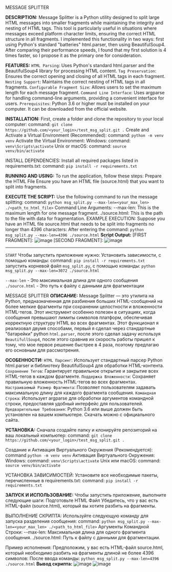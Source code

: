 MESSAGE SPLITTER

**DESCRIPTION:**
  Message Splitter is a Python utility designed to split large HTML messages into smaller fragments while maintaining the integrity and nesting of HTML tags. 
  This tool is particularly useful in situations where messages exceed platform character limits, ensuring the correct HTML structure in all fragments. 
  I implemented this functionality in two ways: first using Python's standard "batteries" html.parser, then using BeautifulSoup4. 
  After comparing their performance speeds, I found that my first solution is 4 times faster, so I propose it as the primary one for consideration.

**FEATURES:**
  `HTML Parsing`: Uses Python's standard html.parser and the BeautifulSoup4 library for processing HTML content.
  `Tag Preservation`: Ensures the correct opening and closing of all HTML tags in each fragment.
  `Nesting Support`: Maintains the correct nesting of HTML tags in all fragments.
  `Configurable Fragment Size`: Allows users to set the maximum length for each message fragment.
  `Command Line Interface`: Uses argparse for handling command-line arguments, providing a convenient interface for users.
  `Prerequisites`: Python 3.6 or higher must be installed on your computer. It can be downloaded from the official website.

**INSTALLATION:**
  First, create a folder and clone the repository to your local computer:
    command: `git clone https://github.com/<your_login>/test_msg_split.git .`
  Create and Activate a Virtual Environment (Recommended):
    command: `python -m venv venv`
  Activate the Virtual Environment:
    Windows:
      command: `venv\Scripts\activate`
    Unix or macOS:
      command: `source venv/bin/activate`
      
INSTALL DEPENDENCIES:
  Install all required packages listed in requirements.txt:
    command: `pip install -r requirements.txt`

**RUNNING AND USING:**
  To run the application, follow these steps:
    Prepare the HTML File
    Ensure you have an HTML file (source.html) that you want to split into fragments.

**EXECUTE THE SCRIPT:**
  Use the following command to run the message splitting:
    command: `python msg_split.py --max-len=<your_max_len> ./<path_to_html_file>`
  Command Line Arguments:
    --max-len: This is the maximum length for one message fragment.
    ./source.html: This is the path to the file with data for fragmentation.
EXAMPLE EXECUTION:
  Suppose you have an HTML file source.html that needs to be split into fragments no longer than 4396 characters:
  After entering the command: `python msg_split.py --max-len=4396 ./source.html`
  **Script Output:**
      [FIRST FRAGMENT]: ![image](https://github.com/user-attachments/assets/7b5084fb-4954-4523-b2ad-249b7c98b460)
      [SECOND FRAGMENT]: ![image](https://github.com/user-attachments/assets/ef1d908a-5410-49d5-a9b5-bc74f9240bea)

----------------------------------------------------------------------------------------------------------------------

`START`
Чтобы запустить приложение нужно:
Установить зависимости, с помощью команды:
command: `pip install -r requirements.txt`
запустить корневой файл `msg_split.py`, с помощью команды:
`python msg_split.py --max-len=3072 ./source.html`

`--max-len` - Это максимальная длина для одного сообщения 
`./source.html` - Это путь к файлу с данными для фрагментации 


MESSAGE SPLITTER
**ОПИСАНИЕ:**
  Message Splitter — это утилита на Python, предназначенная для разбиения больших HTML-сообщений на более мелкие фрагменты при сохранении целостности и вложенности HTML-тегов.
  Этот инструмент особенно полезен в ситуациях, когда сообщения превышают лимиты символов платформ, обеспечивая корректную структуру HTML во всех фрагментах.
  Этот функционал я реализовал двумя способами, первый я сделал через стандартные "батарейки" python `html.parser`, 
  после этого сделал задачу используя `BeautifullSoup4`, после этого сравнив их скорость работы пришел к тому, 
  что мое первое решение быстрее в 4 раза, поэтому предлагаю его основным для рассмотрения. 
  
**ОСОБЕННОСТИ:**
  `HTML Парсинг`: Использует стандартный парсер Python html.parser и библиотеку BeautifulSoup4 для обработки HTML-контента.
  `Сохранение Тегов`: Гарантирует правильное открытие и закрытие всех HTML-тегов в каждом фрагменте.
  `Поддержка Вложенности`: Сохраняет правильную вложенность HTML-тегов во всех фрагментах.
  `Настраиваемый Размер Фрагмента`: Позволяет пользователям задавать максимальную длину для каждого фрагмента сообщения.
  `Командная Строка`: Использует argparse для обработки аргументов командной строки, предоставляя удобный интерфейс для пользователей.
  `Предварительные Требования`: Python 3.6 или выше должен быть установлен на вашем компьютере. Скачать можно с официального сайта.

**УСТАНОВКА:**
  Сначала создайте папку и клонируйте репозиторий на ваш локальный компьютер:
  command: `git clone https://github.com/<your_login>/test_msg_split.git .`
  
  Создание и Активация Виртуального Окружения (Рекомендуется):
    command `python -m venv venv`
  Активация Виртуального Окружения:
    Windows:
      command: `venv\Scripts\activate`
    Unix или macOS:
      command: `source venv/bin/activate`

УСТАНОВКА ЗАВИСИМОСТЕЙ:
  Установите все необходимые пакеты, перечисленные в requirements.txt:
    command: `pip install -r requirements.txt`

**ЗАПУСК И ИСПОЛЬЗОВАНИЕ:**
  Чтобы запустить приложение, выполните следующие шаги:
    Подготовьте HTML Файл
    Убедитесь, что у вас есть HTML-файл (source.html), который вы хотите разбить на фрагменты.

ВЫПОЛНЕНИЕ СКРИПТА:
  Используйте следующую команду для запуска разделения сообщения:
    command: `python msg_split.py --max-len=<your_max_len> ./<path_to_html_file>`
  Аргументы Командной Строки:
    --max-len: Максимальная длина для одного фрагмента сообщения.
    ./source.html: Путь к файлу с данными для фрагментации.
    
Пример исполнения:
  Предположим, у вас есть HTML-файл source.html, который необходимо разбить на фрагменты длиной не более 4396 символов:
    После ввода команды: `python msg_split.py --max-len=4396 ./source.html`
    **Вывод скрипта:**
      ![image](https://github.com/user-attachments/assets/7b5084fb-4954-4523-b2ad-249b7c98b460)
      ![image](https://github.com/user-attachments/assets/ef1d908a-5410-49d5-a9b5-bc74f9240bea)

